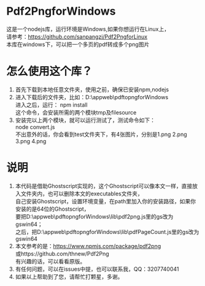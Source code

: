 # Pdf2PngforWindows
这是一个nodejs库，运行环境是Windows,如果你想运行在Linux上，<br>
请参考：https://github.com/sanpangzi/Pdf2PngforLinux<br>
本库在windows下，可以把一个多页的pdf转成多个png图片
# 怎么使用这个库？
  1. 首先下载到本地任意文件夹，使用之前，确保已安装npm,nodejs<br>
  2. 进入下载后的文件夹，比如：D:\appweb\pdftopngforWindows<br>
     进入之后，运行： npm install<br>
     这个命令，会安装所需的两个模块tmp及filesource<br>
  3. 安装完以上两个模块，就可以运行测试了，测试命令如下：<br>
      node convert.js<br>
      不出意外的话，你会看到test文件夹下，有4张图片，分别是1.png  2.png  3.png  4.png<br>
 # 说明
  1. 本代码是借助Ghostscript实现的，这个Ghostscript可以像本文一样，直接放入文件夹内，也可以删除本文的executables文件夹，<br>
     自己安装Ghostscript，设置环境变量，在path里加入你的安装路径，如果你安装的是64位的Ghostscript，<br>
     要把D:\appweb\pdftopngforWindows\lib\pdf2png.js里的gs改为gswin64；<br>
     之后，把D:\appweb\pdftopngforWindows\lib\pdfPageCount.js里的gs改为gswin64<br>
  2. 本文参考的是：https://www.npmjs.com/package/pdf2png<br>
     或https://github.com/thnew/Pdf2Png<br>
     有兴趣的话，可以看看原版。<br>
  3. 有任何问题，可以在issues中提，也可以联系我，QQ：3207740041<br>
  4. 如果以上帮助到了您，请帮忙打颗星，多谢。

